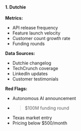 #### 1. Dutchie

**Metrics:**

- API release frequency
- Feature launch velocity
- Customer count growth rate
- Funding rounds

**Data Sources:**

- Dutchie changelog
- TechCrunch coverage
- LinkedIn updates
- Customer testimonials

**Red Flags:**

- Autonomous AI announcement
- >$100M funding round
- Texas market entry
- Pricing below $500/month
